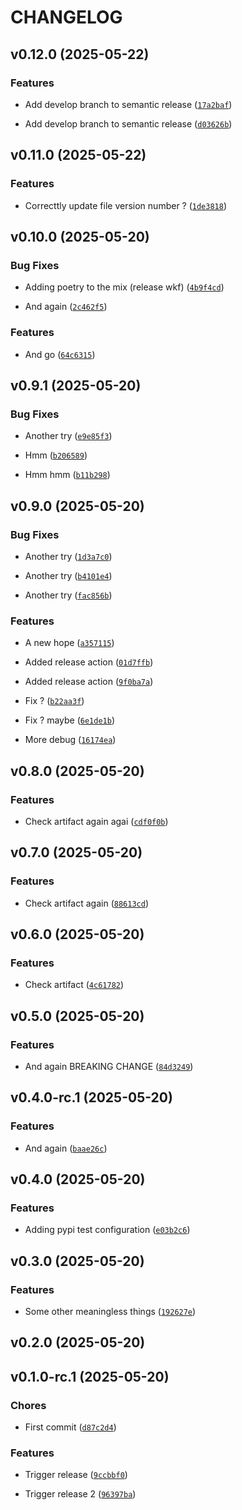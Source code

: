 # CHANGELOG


## v0.12.0 (2025-05-22)

### Features

- Add develop branch to semantic release
  ([`17a2baf`](https://github.com/guilhemheinrich/semantic-release-tutorial/commit/17a2baf0bdf06666b91f0fedd41933c107034553))

- Add develop branch to semantic release
  ([`d03626b`](https://github.com/guilhemheinrich/semantic-release-tutorial/commit/d03626b3665a048778ad838273d995c1c6041b8b))


## v0.11.0 (2025-05-22)

### Features

- Correcttly update file version number ?
  ([`1de3818`](https://github.com/guilhemheinrich/semantic-release-tutorial/commit/1de3818826f0af1df0c529151c699b5d0b30db99))


## v0.10.0 (2025-05-20)

### Bug Fixes

- Adding poetry to the mix (release wkf)
  ([`4b9f4cd`](https://github.com/guilhemheinrich/semantic-release-tutorial/commit/4b9f4cdbdd010d725068a860f0767c8327a200cd))

- And again
  ([`2c462f5`](https://github.com/guilhemheinrich/semantic-release-tutorial/commit/2c462f5516c05b8d8d8f1776ee27b1b94ff0d9b6))

### Features

- And go
  ([`64c6315`](https://github.com/guilhemheinrich/semantic-release-tutorial/commit/64c6315f0f377f7f2e8f68abf3dbe71e77f41216))


## v0.9.1 (2025-05-20)

### Bug Fixes

- Another try
  ([`e9e85f3`](https://github.com/guilhemheinrich/semantic-release-tutorial/commit/e9e85f300e2a2d757e2a2d497987f48befc395ca))

- Hmm
  ([`b206589`](https://github.com/guilhemheinrich/semantic-release-tutorial/commit/b206589b9f1cdf63027ce3a9e779d0b527973d2d))

- Hmm hmm
  ([`b11b298`](https://github.com/guilhemheinrich/semantic-release-tutorial/commit/b11b2984df298d2253892a28358bf7708f6ab32e))


## v0.9.0 (2025-05-20)

### Bug Fixes

- Another try
  ([`1d3a7c0`](https://github.com/guilhemheinrich/semantic-release-tutorial/commit/1d3a7c051944ca2ba669675f87728150de90098f))

- Another try
  ([`b4101e4`](https://github.com/guilhemheinrich/semantic-release-tutorial/commit/b4101e40e5896b3479b6291da7831588de514c45))

- Another try
  ([`fac856b`](https://github.com/guilhemheinrich/semantic-release-tutorial/commit/fac856b03f594b69aa94dfd42ae645d7afcfe100))

### Features

- A new hope
  ([`a357115`](https://github.com/guilhemheinrich/semantic-release-tutorial/commit/a35711555d64e887b76f2e20f2c94c3ad9641f97))

- Added release action
  ([`01d7ffb`](https://github.com/guilhemheinrich/semantic-release-tutorial/commit/01d7ffb0ba253fa8cac7de542b7c139f37bdde51))

- Added release action
  ([`9f0ba7a`](https://github.com/guilhemheinrich/semantic-release-tutorial/commit/9f0ba7a48d1f32c606a1e11ebf222ce8f37bd2c9))

- Fix ?
  ([`b22aa3f`](https://github.com/guilhemheinrich/semantic-release-tutorial/commit/b22aa3f8be947c60dda0ff8b78f78d5d4690ee08))

- Fix ? maybe
  ([`6e1de1b`](https://github.com/guilhemheinrich/semantic-release-tutorial/commit/6e1de1b1e688c6436ec46a0f146b67fa70772370))

- More debug
  ([`16174ea`](https://github.com/guilhemheinrich/semantic-release-tutorial/commit/16174ea29b4b5ad19dc42d4df66df577fa52a85c))


## v0.8.0 (2025-05-20)

### Features

- Check artifact again agai
  ([`cdf0f0b`](https://github.com/guilhemheinrich/semantic-release-tutorial/commit/cdf0f0ba2f3940820643022724554e9c974a09bd))


## v0.7.0 (2025-05-20)

### Features

- Check artifact again
  ([`88613cd`](https://github.com/guilhemheinrich/semantic-release-tutorial/commit/88613cd3b1496b56474ce93ebf92df4315dd33a0))


## v0.6.0 (2025-05-20)

### Features

- Check artifact
  ([`4c61782`](https://github.com/guilhemheinrich/semantic-release-tutorial/commit/4c61782c4a17353f641f424b28482a2373ce965b))


## v0.5.0 (2025-05-20)

### Features

- And again BREAKING CHANGE
  ([`84d3249`](https://github.com/guilhemheinrich/semantic-release-tutorial/commit/84d3249fa141987d6ff295484bbc1f2f375e7462))


## v0.4.0-rc.1 (2025-05-20)

### Features

- And again
  ([`baae26c`](https://github.com/guilhemheinrich/semantic-release-tutorial/commit/baae26cc797eaa7467c98ea16207f410d326ddd1))


## v0.4.0 (2025-05-20)

### Features

- Adding pypi test configuration
  ([`e03b2c6`](https://github.com/guilhemheinrich/semantic-release-tutorial/commit/e03b2c654197505d5705be87c6ebad29b3af24dd))


## v0.3.0 (2025-05-20)

### Features

- Some other meaningless things
  ([`192627e`](https://github.com/guilhemheinrich/semantic-release-tutorial/commit/192627e0c66d12f43f08df5964527ce77b39f828))


## v0.2.0 (2025-05-20)


## v0.1.0-rc.1 (2025-05-20)

### Chores

- First commit
  ([`d87c2d4`](https://github.com/guilhemheinrich/semantic-release-tutorial/commit/d87c2d47b8ce4fd3d10d74c492798fceaeddb2de))

### Features

- Trigger release
  ([`9ccbbf0`](https://github.com/guilhemheinrich/semantic-release-tutorial/commit/9ccbbf0d95531a4af69c102e2d9815ca2de7559a))

- Trigger release 2
  ([`96397ba`](https://github.com/guilhemheinrich/semantic-release-tutorial/commit/96397ba6e21a01e1b0489461966fb1dcbe9ebfe9))
